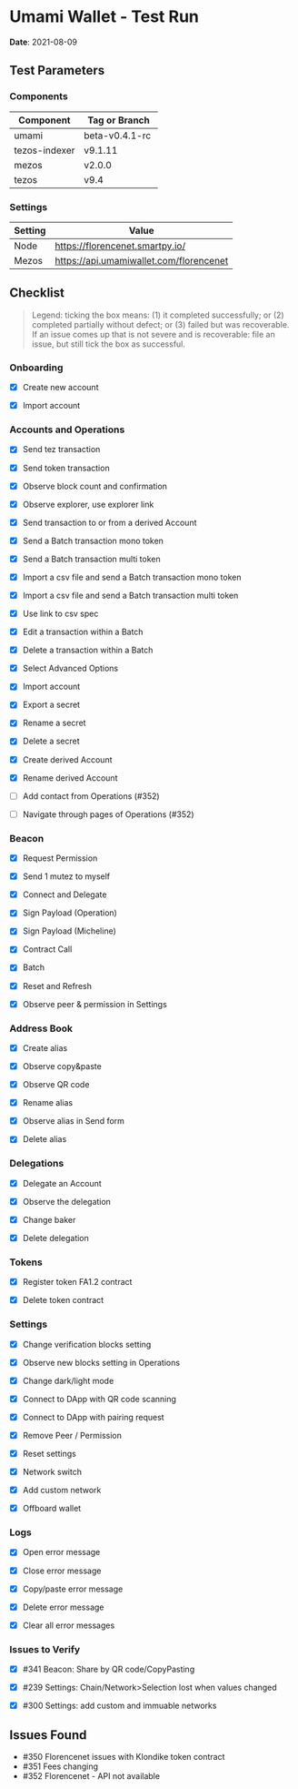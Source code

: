 # Umami Wallet - Test Run

**Date**: 2021-08-09

## Test Parameters

### Components

| Component | Tag or Branch |
|--|--|
| umami | beta-v0.4.1-rc |
| tezos-indexer | v9.1.11 |
| mezos | v2.0.0 |
| tezos | v9.4


### Settings

| Setting | Value |
|--|--|
| Node | https://florencenet.smartpy.io/ |
| Mezos | https://api.umamiwallet.com/florencenet |


## Checklist

> Legend: ticking the box means: (1) it completed successfully; or (2) completed partially without defect; or (3) failed but was recoverable. If an issue comes up that is not severe and is recoverable: file an issue, but still tick the box as successful.


### Onboarding
- [X] Create new account
- [X] Import account


### Accounts and Operations
- [X] Send tez transaction
- [X] Send token transaction
- [X] Observe block count and confirmation 
- [X] Observe explorer, use explorer link 
- [X] Send transaction to or from a derived Account
- [X] Send a Batch transaction mono token
- [X] Send a Batch transaction multi token
- [X] Import a csv file and send a Batch transaction mono token
- [X] Import a csv file and send a Batch transaction multi token
- [X] Use link to csv spec
- [X] Edit a transaction within a Batch
- [X] Delete a transaction within a Batch
- [X] Select Advanced Options
- [X] Import account
- [X] Export a secret
- [X] Rename a secret
- [X] Delete a secret
- [X] Create derived Account
- [X] Rename derived Account
- [ ] Add contact from Operations (#352)
- [ ] Navigate through pages of Operations (#352)


### Beacon
- [X] Request Permission
- [X] Send 1 mutez to myself
- [X] Connect and Delegate
- [X] Sign Payload (Operation)
- [X] Sign Payload (Micheline)
- [X] Contract Call
- [X] Batch
- [X] Reset and Refresh
- [X] Observe peer & permission in Settings


### Address Book
- [X] Create alias
- [X] Observe copy&paste  
- [X] Observe QR code
- [X] Rename alias
- [X] Observe alias in Send form
- [X] Delete alias


### Delegations
- [X] Delegate an Account 
- [X] Observe the delegation 
- [X] Change baker 
- [X] Delete delegation


### Tokens
- [X] Register token FA1.2 contract 
- [X] Delete token contract 



### Settings
- [X] Change verification blocks setting 
- [X] Observe new blocks setting in Operations
- [X] Change dark/light mode
- [X] Connect to DApp with QR code scanning
- [X] Connect to DApp with pairing request
- [X] Remove Peer / Permission
- [X] Reset settings
- [X] Network switch
- [X] Add custom network
- [X] Offboard wallet


### Logs
- [X] Open error message
- [X] Close error message
- [X] Copy/paste error message
- [X] Delete error message
- [X] Clear all error messages


### Issues to Verify

- [X] #341 Beacon: Share by QR code/CopyPasting
- [X] #239 Settings: Chain/Network>Selection lost when values changed
- [X] #300 Settings: add custom and immuable networks


## Issues Found

* #350 Florencenet issues with Klondike token contract
* #351 Fees changing
* #352 Florencenet - API not available
